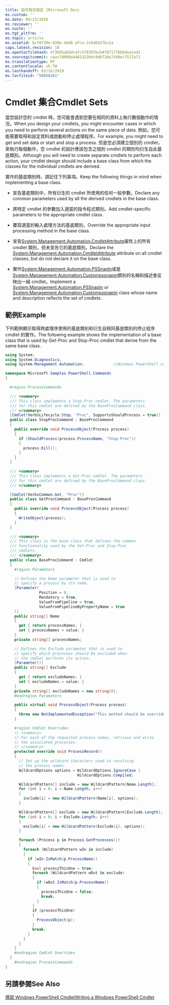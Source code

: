 ```yaml
---
title: 指令程式設定 |Microsoft Docs
ms.custom: ''
ms.date: 09/13/2016
ms.reviewer: ''
ms.suite: ''
ms.tgt_pltfrm: ''
ms.topic: article
ms.assetid: bcf0739e-920e-4dd8-afca-2c6d6927bc2a
caps.latest.revision: 10
ms.openlocfilehash: ef3b5bab5dcafc578397bcb4f071776bbdeaced1
ms.sourcegitcommit: caac7d098a448232304c9d6728e7340ec7517a71
ms.translationtype: MT
ms.contentlocale: zh-TW
ms.lasthandoff: 03/16/2019
ms.locfileid: "58058261"
---
```

# <a name="cmdlet-sets"></a><span data-ttu-id="5dd34-102">Cmdlet 集合</span><span class="sxs-lookup"><span data-stu-id="5dd34-102">Cmdlet Sets</span></span>

<span data-ttu-id="5dd34-103">當您設計您的 cmdlet 時，您可能會遇到您要在相同的資料上執行數個動作的情況。</span><span class="sxs-lookup"><span data-stu-id="5dd34-103">When you design your cmdlets, you might encounter cases in which you need to perform several actions on the same piece of data.</span></span> <span data-ttu-id="5dd34-104">例如，您可能需要取得和設定資料或啟動和停止處理程序。</span><span class="sxs-lookup"><span data-stu-id="5dd34-104">For example, you might need to get and set data or start and stop a process.</span></span> <span data-ttu-id="5dd34-105">但是您必須建立個別的 cmdlet，來執行每個動作，您 cmdlet 的設計應該包含之個別 cmdlet 的類別均衍生自此基底類別。</span><span class="sxs-lookup"><span data-stu-id="5dd34-105">Although you will need to create separate cmdlets to perform each action, your cmdlet design should include a base class from which the classes for the individual cmdlets are derived.</span></span>

<span data-ttu-id="5dd34-106">實作的基底類別時，請記住下列事項。</span><span class="sxs-lookup"><span data-stu-id="5dd34-106">Keep the following things in mind when implementing a base class.</span></span>

- <span data-ttu-id="5dd34-107">宣告基底類別中，所有衍生的 cmdlet 所使用的任何一般參數。</span><span class="sxs-lookup"><span data-stu-id="5dd34-107">Declare any common parameters used by all the derived cmdlets in the base class.</span></span>

- <span data-ttu-id="5dd34-108">將特定 cmdlet 的參數加入適當的指令程式類別。</span><span class="sxs-lookup"><span data-stu-id="5dd34-108">Add cmdlet-specific parameters to the appropriate cmdlet class.</span></span>

- <span data-ttu-id="5dd34-109">覆寫適當的輸入處理方法的基底類別。</span><span class="sxs-lookup"><span data-stu-id="5dd34-109">Override the appropriate input processing method in the base class.</span></span>

- <span data-ttu-id="5dd34-110">宣告[System.Management.Automation.CmdletAttribute](/dotnet/api/System.Management.Automation.CmdletAttribute)屬性上的所有 cmdlet 類別，但未宣告它的基底類別。</span><span class="sxs-lookup"><span data-stu-id="5dd34-110">Declare the [System.Management.Automation.CmdletAttribute](/dotnet/api/System.Management.Automation.CmdletAttribute) attribute on all cmdlet classes, but do not declare it on the base class.</span></span>

- <span data-ttu-id="5dd34-111">實作[System.Management.Automation.PSSnapIn](/dotnet/api/System.Management.Automation.PSSnapIn)或是[System.Management.Automation.Custompssnapin](/dotnet/api/System.Management.Automation.CustomPSSnapIn)類別的名稱和描述會反映出一組 cmdlet。</span><span class="sxs-lookup"><span data-stu-id="5dd34-111">Implement a [System.Management.Automation.PSSnapIn](/dotnet/api/System.Management.Automation.PSSnapIn) or [System.Management.Automation.Custompssnapin](/dotnet/api/System.Management.Automation.CustomPSSnapIn) class whose name and description reflects the set of cmdlets.</span></span>

## <a name="example"></a><span data-ttu-id="5dd34-112">範例</span><span class="sxs-lookup"><span data-stu-id="5dd34-112">Example</span></span>

<span data-ttu-id="5dd34-113">下列範例顯示取得跨處理序使用的基底類別和衍生自相同基底類別的停止程序 cmdlet 的實作。</span><span class="sxs-lookup"><span data-stu-id="5dd34-113">The following example shows the implementation of a base class that is used by Get-Proc and Stop-Proc cmdlet that derive from the same base class.</span></span>

```csharp
using System;
using System.Diagnostics;
using System.Management.Automation;             //Windows PowerShell namespace.

namespace Microsoft.Samples.PowerShell.Commands
{

  #region ProcessCommands

  /// <summary>
  /// This class implements a Stop-Proc cmdlet. The parameters
  /// for this cmdlet are defined by the BaseProcCommand class.
  /// </summary>
  [Cmdlet(VerbsLifecycle.Stop, "Proc", SupportsShouldProcess = true)]
  public class StopProcCommand : BaseProcCommand
  {
    public override void ProcessObject(Process process)
    {
      if (ShouldProcess(process.ProcessName, "Stop-Proc"))
      {
        process.Kill();
      }
    }
  }

  /// <summary>
  /// This class implements a Get-Proc cmdlet. The parameters
  /// for this cmdlet are defined by the BaseProcCommand class.
  /// </summary>

  [Cmdlet(VerbsCommon.Get, "Proc")]
  public class GetProcCommand : BaseProcCommand
  {
    public override void ProcessObject(Process process)
    {
      WriteObject(process);
    }
  }

  /// <summary>
  /// This class is the base class that defines the common
  /// functionality used by the Get-Proc and Stop-Proc
  /// cmdlets.
  /// </summary>
  public class BaseProcCommand : Cmdlet
  {
    #region Parameters

    // Defines the Name parameter that is used to
    // specify a process by its name.
    [Parameter(
               Position = 0,
               Mandatory = true,
               ValueFromPipeline = true,
               ValueFromPipelineByPropertyName = true
    )]
    public string[] Name
    {
      get { return processNames; }
      set { processNames = value; }
    }
    private string[] processNames;

    // Defines the Exclude parameter that is used to
    // specify which processes should be excluded when
    // the cmdlet performs its action.
    [Parameter()]
    public string[] Exclude
    {
      get { return excludeNames; }
      set { excludeNames = value; }
    }
    private string[] excludeNames = new string[0];
    #endregion Parameters

    public virtual void ProcessObject(Process process)
    {
      throw new NotImplementedException("This method should be overridden.");
    }

    #region Cmdlet Overrides
    // <summary>
    // For each of the requested process names, retrieve and write
    // the associated processes.
    // </summary>
    protected override void ProcessRecord()
    {
      // Set up the wildcard characters used in resolving
      // the process names.
      WildcardOptions options = WildcardOptions.IgnoreCase |
                                WildcardOptions.Compiled;

      WildcardPattern[] include = new WildcardPattern[Name.Length];
      for (int i = 0; i < Name.Length; i++)
      {
        include[i] = new WildcardPattern(Name[i], options);
      }

      WildcardPattern[] exclude = new WildcardPattern[Exclude.Length];
      for (int i = 0; i < Exclude.Length; i++)
      {
        exclude[i] = new WildcardPattern(Exclude[i], options);
      }

      foreach (Process p in Process.GetProcesses())
      {
        foreach (WildcardPattern wIn in include)
        {
          if (wIn.IsMatch(p.ProcessName))
          {
            bool processThisOne = true;
            foreach (WildcardPattern wOut in exclude)
            {
              if (wOut.IsMatch(p.ProcessName))
              {
                processThisOne = false;
                break;
              }
            }
            if (processThisOne)
            {
              ProcessObject(p);
            }
            break;
          }
        }
      }
    }
    #endregion Cmdlet Overrides
  }
    #endregion ProcessCommands
}
```

## <a name="see-also"></a><span data-ttu-id="5dd34-114">另請參閱</span><span class="sxs-lookup"><span data-stu-id="5dd34-114">See Also</span></span>

[<span data-ttu-id="5dd34-115">撰寫 Windows PowerShell Cmdlet</span><span class="sxs-lookup"><span data-stu-id="5dd34-115">Writing a Windows PowerShell Cmdlet</span></span>](./writing-a-windows-powershell-cmdlet.md)
